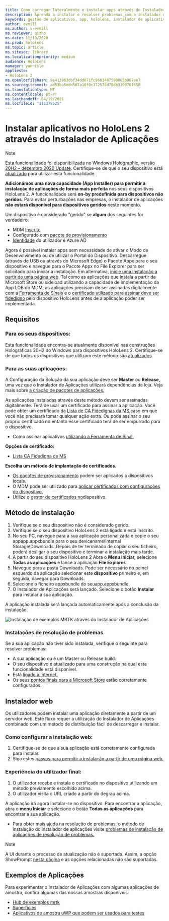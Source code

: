 ```yaml
---
title: Como carregar lateralmente e instalar apps através do Instalador de Aplicações HoloLens 2
description: Aprenda a instalar e resolver problemas com o instalador de aplicações e carregar lateralmente e instalar aplicações via UI.
keywords: gestão de aplicativos, app, hololens, instalador de aplicativos
author: evmill
ms.author: v-evmill
ms.reviewer: qizho
ms.date: 11/10/2020
ms.prod: hololens
ms.topic: article
ms.sitesec: library
ms.localizationpriority: medium
audience: HoloLens
manager: yannisle
appliesto:
- HoloLens 2
ms.openlocfilehash: 9e413963dbf34dd071fc9603487590065b967ee7
ms.sourcegitcommit: ad53ba5edd567a18f0c172578d78db3190701650
ms.translationtype: MT
ms.contentlocale: pt-PT
ms.lasthandoff: 04/19/2021
ms.locfileid: "111378525"
---
```

# <a name="install-apps-on-hololens-2-via-app-installer"></a>Instalar aplicativos no HoloLens 2 através do Instalador de Aplicações

> [!NOTE]
> Esta funcionalidade foi disponibilizada no [Windows Holographic, versão 20H2 – dezembro 2020 Update](hololens-release-notes.md). Certifique-se de que o seu dispositivo está [atualizado](hololens-update-hololens.md) para utilizar esta funcionalidade.

**Adicionámos uma nova capacidade (App Installer) para permitir a instalação de aplicações de forma mais perfeita** nos seus dispositivos HoloLens 2. A funcionalidade será **on-by predefinida para dispositivos não geridos**. Para evitar perturbações nas empresas, o instalador de aplicações **não estará disponível para dispositivos geridos** neste momento.  

Um dispositivo é considerado "gerido" se **algum** dos seguintes for verdadeiro:

- MDM [Inscrito](hololens-enroll-mdm.md)
- Configurado com [pacote de provisionamento](hololens-provisioning.md)
- [Identidade](hololens-identity.md) do utilizador é Azure AD

Agora é possível instalar apps sem necessidade de ativar o Modo de Desenvolvimento ou de utilizar o Portal do Dispositivo.  Descarregue (através de USB ou através do Microsoft Edge) o Pacote Appx para o seu dispositivo e navegue para o Pacote Appx no File Explorer para ser solicitado para iniciar a instalação.  Em alternativa, [inicie uma instalação a partir de uma página web](https://docs.microsoft.com/windows/msix/app-installer/installing-windows10-apps-web).  Tal como as aplicações que instala a partir da Microsoft Store ou sideload utilizando a capacidade de implementação da App LOB do MDM, as aplicações precisam de ser assinadas digitalmente com a [Ferramenta de Sinais](https://docs.microsoft.com/windows/win32/appxpkg/how-to-sign-a-package-using-signtool) e o [certificado utilizado para assinar deve ser fidedigno](https://docs.microsoft.com/windows/win32/appxpkg/how-to-sign-a-package-using-signtool#security-considerations) pelo dispositivo HoloLens antes de a aplicação poder ser implementada.

## <a name="requirements"></a>Requisitos

### <a name="for-your-devices"></a>Para os seus dispositivos:

Esta funcionalidade encontra-se atualmente disponível nas construções Holográficas 20H2 do Windows para dispositivos HoloLens 2. Certifique-se de que todos os dispositivos que utilizam este método são [atualizados](hololens-update-hololens.md).

### <a name="for-your-apps"></a>Para as suas aplicações:

A Configuração da Solução da sua aplicação deve ser **Master** ou **Release,** uma vez que o Instalador de Aplicações utilizará dependências da loja. Veja mais sobre [a criação de pacotes de aplicações.](https://docs.microsoft.com/windows/msix/app-installer/create-appinstallerfile-vs)

As aplicações instaladas através deste método devem ser assinadas digitalmente. Terá de usar um certificado para assinar a aplicação. Você pode obter um certificado da [Lista de CA Fidedignas da MS,](https://ccadb-public.secure.force.com/microsoft/IncludedCACertificateReportForMSFT)caso em que você não precisará tomar qualquer ação extra. Ou pode assinar o seu próprio certificado no entanto esse certificado terá de ser empurrado para o dispositivo.

- Como assinar aplicativos [utilizando a Ferramenta de Sinal.](https://docs.microsoft.com/windows/win32/appxpkg/how-to-sign-a-package-using-signtool)

**Opções de certificado:**

- [Lista CA Fidedigna de MS](https://ccadb-public.secure.force.com/microsoft/IncludedCACertificateReportForMSFT)

**Escolha um método de implantação de certificados.**

- [Os pacotes de provisionamento](hololens-provisioning.md) podem ser aplicados a dispositivos locais.
- O MDM pode ser utilizado para [aplicar certificados com configurações do dispositivo.](https://docs.microsoft.com/mem/intune/protect/certificates-configure)
- Utilize o [gestor de certificados no](certificate-manager.md)dispositivo.

## <a name="installation-method"></a>Método de instalação

1. Verifique se o seu dispositivo não é considerado gerido.
1. Verifique se o seu dispositivo HoloLens 2 está ligado e está inscrito.
1. No seu PC, navegue para a sua aplicação personalizada e copie o seu appapp.appxbundle para o seu devicename\Internal Storage\Downloads.
    Depois de ter terminado de copiar o seu ficheiro, poderá desligar o seu dispositivo e terminar a instalação mais tarde.
1. A partir do seu dispositivo HoloLens 2 Abra o **Menu Iniciar,** selecione **Todas as aplicações** e lance a aplicação **File Explorer.**
1. Navegue para a pasta Downloads. Pode ser necessário no painel esquerdo da aplicação selecionar este **dispositivo** primeiro e, em seguida, navegar para Downloads.
1. Selecione o ficheiro appxbundle do seuapp.appxbundle.
1. O Instalador de Aplicações será lançado. Selecione o botão **Instalar** para instalar a sua aplicação.

A aplicação instalada será lançada automaticamente após a conclusão da instalação.

![Instalação de exemplos MRTK através do Instalador de Aplicações](images/hololens-app-installer-picture.jpg)

### <a name="troubleshooting-installs"></a>Instalações de resolução de problemas

Se a sua aplicação não tiver sido instalada, verifique o seguinte para resolver problemas:

- A sua aplicação ou é um Master ou Release build.
- O seu dispositivo é atualizado para uma construção na qual esta funcionalidade está disponível.
- Está [ligado à internet.](hololens-network.md)
- Os seus [pontos finais para a Microsoft Store](hololens-offline.md) estão corretamente configurados.  

## <a name="web-installer"></a>Instalador web

Os utilizadores podem instalar uma aplicação diretamente a partir de um servidor web. Este fluxo requer a utilização do Instalador de Aplicações combinado com um método de distribuição fácil de descarregar e instalar.

### <a name="how-to-set-up-web-install"></a>Como configurar a instalação web:

1. Certifique-se de que a sua aplicação está corretamente configurada para instalar.
1. Siga estes [passos para permitir a instalação a partir de uma página web.](https://docs.microsoft.com/windows/msix/app-installer/installing-windows10-apps-web#how-to-enable-this-on-a-webpage)

### <a name="end-user-experience"></a>Experiência do utilizador final:

1. O utilizador recebe e instala o certificado no dispositivo utilizando um método previamente escolhido acima.
1. O utilizador visita o URL criado a partir do degrau acima.

A aplicação irá agora instalar-se no dispositivo. Para encontrar a aplicação, abra o **menu Iniciar** e selecione o botão **Todas as aplicações** para encontrar a sua aplicação.

- Para obter mais ajuda na resolução de problemas, o método de instalação do instalador de aplicações visite [problemas de instalação de aplicações de resolução de problemas.](https://docs.microsoft.com/windows/msix/app-installer/troubleshoot-appinstaller-issues)

> [!NOTE]
> A UI durante o processo de atualização não é suportada. Assim, a opção ShowPrompt [nesta página](https://docs.microsoft.com/windows/msix/app-installer/update-settings) e as opções relacionadas não são suportadas.

## <a name="sample-apps"></a>Exemplos de Aplicações

Para experimentar o Instalador de Aplicações com algumas aplicações de amostra, confira algumas das nossas amostras disponíveis:

- [Hub de exemplos mrtk](https://microsoft.github.io/MixedRealityToolkit-Unity/Documentation/README_ExampleHub.html)
- [Superfícies](https://docs.microsoft.com/windows/mixed-reality/develop/unity/sampleapp-surfaces)
- [Aplicativos de amostra uWP que podem ser usados para testes](https://github.com/microsoft/Windows-universal-samples/tree/master/Samples)
